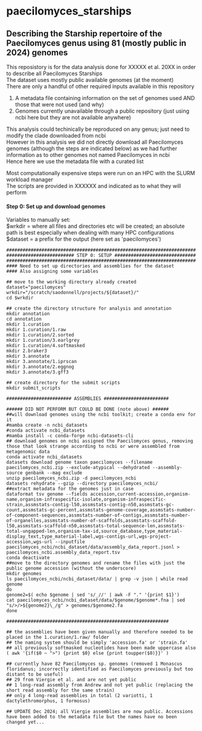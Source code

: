# paecilomyces_starships
## Describing the Starship repertoire of the Paecilomyces genus using 81 (mostly public in 2024) genomes

This reposistory is for the data analysis done for XXXXX et al. 20XX in order to describe all Paecilomyces Starships <br/>
The dataset uses mostly public available genomes (at the moment) <br/>
There are only a handful of other required inputs available in this repository <br/>
  1. A metadata file containing information on the set of genomes used AND those that were not used (and why) <br/>
  2. Genomes currently unavailable through a public repository (just using ncbi here but they are not available anywhere)

This analysis could techinically be reproduced on any genus; just need to modify the clade downloaded from ncbi <br/>
However in this analysis we did not directly download all Paecilomyces genomes (although the steps are indicated below) as we had further information as to other genomes not named Paecilomyces in ncbi <br/>
Hence here we use the metadata file with a curated list

Most computationally expensive steps were run on an HPC with the SLURM workload manager <br/>
The scripts are provided in XXXXXX and indicated as to what they will perform

#### Step 0: Set up and download genomes
Variables to manually set: <br/>
  $wrkdir = where all files and directories etc will be created; an absolute path is best especially when dealing with many HPC configurations
  $dataset = a prefix for the output (here set as 'paecilomyces')
```
######################################################################
######################### STEP 0: SETUP ##############################
######################################################################
#### Need to set up directories and assemblies for the dataset
#### Also assigning some variables

## move to the working directory already created
dataset="paecilomyces"
wrkdir="/scratch/saodonnell/projects/${dataset}/"
cd $wrkdir

## create the directory structure for analysis and annotation
mkdir annotation
cd annotation
mkdir 1.curation
mkdir 1.curation/1.raw
mkdir 1.curation/2.sorted
mkdir 1.curation/3.earlgrey
mkdir 1.curation/4.softmasked
mkdir 2.braker3
mkdir 3.annotate
mkdir 3.annotate/1.iprscan
mkdir 3.annotate/2.eggnog
mkdir 3.annotate/3.gff3

## create directory for the submit scripts
mkdir submit_scripts

######################## ASSEMBLIES ########################

###### DID NOT PERFORM BUT COULD BE DONE (note above) ######
##will download genomes using the ncbi toolkit; create a conda env for it
#mamba create -n ncbi_datasets
#conda activate ncbi_datasets
#mamba install -c conda-forge ncbi-datasets-cli
## download genomes on ncbi assigned the Paecilomyces genus, removing those that look strange according to ncbi or were assembled from metagenomic data
conda activate ncbi_datasets
datasets download genome taxon paecilomyces --filename paecilomyces_ncbi.zip --exclude-atypical --dehydrated --assembly-source genbank --mag exclude
unzip paecilomyces_ncbi.zip -d paecilomyces_ncbi
datasets rehydrate --gzip --directory paecilomyces_ncbi/
##extract metadata for the genomes just in case
dataformat tsv genome --fields accession,current-accession,organism-name,organism-infraspecific-isolate,organism-infraspecific-strain,assmstats-contig-l50,assmstats-contig-n50,assmstats-gc-count,assmstats-gc-percent,assmstats-genome-coverage,assmstats-number-of-component-sequences,assmstats-number-of-contigs,assmstats-number-of-organelles,assmstats-number-of-scaffolds,assmstats-scaffold-l50,assmstats-scaffold-n50,assmstats-total-sequence-len,assmstats-total-ungapped-len,organism-tax-id,source_database,type_material-display_text,type_material-label,wgs-contigs-url,wgs-project-accession,wgs-url --inputfile paecilomyces_ncbi/ncbi_dataset/data/assembly_data_report.jsonl > paecilomyces_ncbi.assembly_data_report.tsv
conda deactivate
##move to the directory genomes and rename the files with just the public genome accession (without the underscore)
mkdir genomes
ls paecilomyces_ncbi/ncbi_dataset/data/ | grep -v json | while read genome
do
genome2=$( echo $genome | sed 's/_//' | awk -F "." '{print $1}')
cat paecilomyces_ncbi/ncbi_dataset/data/$genome/$genome*.fna | sed "s/>/>${genome2}\_/g" > genomes/$genome2.fa
done

############################################################

## the assemblies have been given manually and therefore needed to be placed in the 1.curation/1.raw/ folder
## the naming system should be simply 'accession.fa' or 'strain.fa'
## all previously softmasked nucleotides have been made uppercase also ( awk '{if($0 ~ ">") {print $0} else {print toupper($0)}}' )

## currently have 82 Paecilomyces sp. genomes (removed 1 Monascus floridanus; incorrectly identified as Paecilomyces previously but too distant to be useful)
## 29 from Viergie et al. and are not yet public
## 1 long-read assembly from Andrew and not yet public (replacing the short read assembly for the same strain)
## only 4 long-read assemblies in total (2 variotti, 1 dactylethromorphus, 1 formosus)

## UPDATE Dec 2024; all Viergie assemblies are now public. Accessions have been added to the metadata file but the names have no been changed yet...

```
